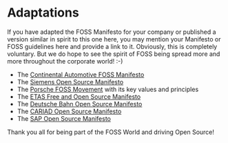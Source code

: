 # Adaptations

If you have adapted the FOSS Manifesto for your company or published a version similar in spirit to this one here, you may mention your Manifesto or FOSS guidelines here and provide a link to it. 
Obviously, this is completely voluntary. But we do hope to see the spirit of FOSS being spread more and more throughout the corporate world! :-)

- The [Continental Automotive FOSS Manifesto](https://cdn.continental.com/fileadmin/__imported/sites/corporate/_international/english/hubpages/10_20press/01_press_releases/10_20ces/2023/202301_continental_foss_manifesto.pdf)
- The [Siemens Open Source Manifesto](https://opensource.siemens.com/manifesto/)
- The [Porsche FOSS Movement](https://opensource.porsche.com/) with its key values and principles
- The [ETAS Free and Open Source Manifesto](https://www.etas.com/download-center-files/company/etas-open-source-manifesto-20230919.pdf) 
- The [Deutsche Bahn Open Source Manifesto](https://opensource.deutschebahn.com/opensource-en)
- The [CARIAD Open Source Manifesto](https://cariad.technology/de/en/news/stories/cariad-open-source-manifesto.html) 
- The [SAP Open Source Manifesto](https://www.sap.com/documents/2024/05/ec7cc67d-bf7e-0010-bca6-c68f7e60039b.html) 

Thank you all for being part of the FOSS World and driving Open Source!
